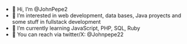 - 👋 Hi, I’m @JohnPepe2
- 👀 I’m interested in web development, data bases, Java proyects and some stuff in fullstack development
- 🌱 I’m currently learning JavaScript, PHP, SQL, Ruby
- 📧 You can reach via  twitter/X: @Johnpepe22


